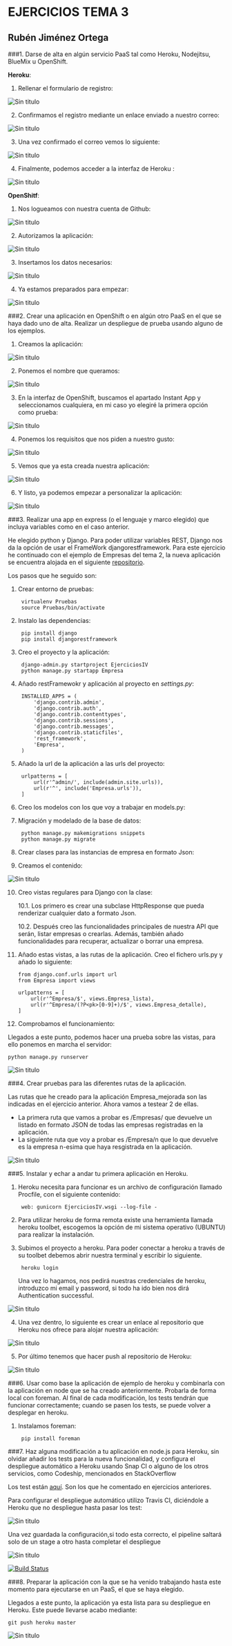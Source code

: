<h1>EJERCICIOS TEMA 3</h1>
<h2>Rubén Jiménez Ortega</h2>

###1. Darse de alta en algún servicio PaaS tal como Heroku, Nodejitsu, BlueMix u OpenShift.

__Heroku__:

1. Rellenar el formulario de registro:

![Sin titulo](Imagenes_T3/1.png)

2. Confirmamos el registro mediante un enlace enviado a nuestro correo:

![Sin titulo](Imagenes_T3/2.png)

3. Una vez confirmado el correo vemos lo siguiente:

![Sin titulo](Imagenes_T3/3.png)

4. Finalmente, podemos acceder a la interfaz de Heroku :

![Sin titulo](Imagenes_T3/4.png)

__OpenShitf__:

1. Nos logueamos con nuestra cuenta de Github:

![Sin titulo](Imagenes_T3/5.png)

2. Autorizamos la aplicación:

![Sin titulo](Imagenes_T3/6.png)

3. Insertamos los datos necesarios:

![Sin titulo](Imagenes_T3/7.png)

4. Ya estamos preparados para empezar:

![Sin titulo](Imagenes_T3/8.png)

###2. Crear una aplicación en OpenShift o en algún otro PaaS en el que se haya dado uno de alta. Realizar un despliegue de prueba usando alguno de los ejemplos.

1. Creamos la aplicación:

![Sin titulo](Imagenes_T3/9.png)

2. Ponemos el nombre que queramos:

![Sin titulo](Imagenes_T3/10.png)

3. En la interfaz de OpenShift, buscamos el apartado Instant App y seleccionamos cualquiera, en mi caso yo elegiré la primera opción como prueba:

![Sin titulo](Imagenes_T3/11.png)

4. Ponemos los requisitos que nos piden a nuestro gusto:

![Sin titulo](Imagenes_T3/12.png)

5. Vemos que ya esta creada nuestra aplicación:

![Sin titulo](Imagenes_T3/13.png)

6. Y listo, ya podemos empezar a personalizar la aplicación:

![Sin titulo](Imagenes_T3/14.png)

###3. Realizar una app en express (o el lenguaje y marco elegido) que incluya variables como en el caso anterior.

He elegido python y Django. Para poder utilizar variables REST, Django nos da la opción de usar el FrameWork djangorestframework. Para este ejercicio he continuado con el ejemplo de Empresas del tema 2, la nueva aplicación se encuentra alojada en el siguiente [repositorio](https://github.com/rubenjo7/empresas_IV).

Los pasos que he seguido son:

1. Crear entorno de pruebas:

        virtualenv Pruebas
        source Pruebas/bin/activate

2. Instalo las dependencias:

        pip install django
        pip install djangorestframework

3. Creo el proyecto y la aplicación:

        django-admin.py startproject EjerciciosIV
        python manage.py startapp Empresa

4. Añado restFramewokr y aplicación al proyecto en *settings.py*:

        INSTALLED_APPS = (
            'django.contrib.admin',
            'django.contrib.auth',
            'django.contrib.contenttypes',
            'django.contrib.sessions',
            'django.contrib.messages',
            'django.contrib.staticfiles',
            'rest_framework',
            'Empresa',
        )

5. Añado la url de la aplicación a las urls del proyecto:

        urlpatterns = [
            url(r'^admin/', include(admin.site.urls)),
            url(r'^', include('Empresa.urls')),
        ]

6. Creo los modelos con los que voy a trabajar en models.py:

7. Migración y modelado de la base de datos:

        python manage.py makemigrations snippets
        python manage.py migrate

8. Crear clases para las instancias de empresa en formato Json:

9. Creamos el contenido:

![Sin titulo](Imagenes_T3/15.png)

10. Creo vistas regulares para Django con la clase:

    10.1. Los primero es crear una subclase HttpResponse que pueda renderizar cualquier dato a formato Json.

    10.2. Después creo las funcionalidades principales de nuestra API que serán, listar empresas o crearlas. Además, también añado funcionalidades para recuperar, actualizar o borrar una empresa.

11. Añado estas vistas, a las rutas de la aplicación. Creo el fichero urls.py y añado lo siguiente:

        from django.conf.urls import url
        from Empresa import views

        urlpatterns = [
            url(r'^Empresa/$', views.Empresa_lista),
            url(r'^Empresa/(?P<pk>[0-9]+)/$', views.Empresa_detalle),
        ]

12. Comprobamos el funcionamiento:

Llegados a este punto, podemos hacer una prueba sobre las vistas, para ello ponemos en marcha el servidor:

    python manage.py runserver

![Sin titulo](Imagenes_T3/16.png)

###4. Crear pruebas para las diferentes rutas de la aplicación.

Las rutas que he creado para la aplicación Empresa_mejorada son las indicadas en el ejercicio anterior. Ahora vamos a testear 2 de ellas.

- La primera ruta que vamos a probar es /Empresas/ que devuelve un listado en formato JSON de todas las empresas registradas en la aplicación.
- La siguiente ruta que voy a probar es /Empresa/n que lo que devuelve es la empresa n-esima que haya resgistrada en la aplicación.

![Sin titulo](Imagenes_T3/17.png)

###5. Instalar y echar a andar tu primera aplicación en Heroku.

1. Heroku necesita para funcionar es un archivo de configuración llamado Procfile, con el siguiente contenido:

        web: gunicorn EjerciciosIV.wsgi --log-file -

2. Para utilizar heroku de forma remota existe una herramienta llamada heroku toolbet, escogemos la opción de mi sistema operativo (UBUNTU) para realizar la instalación.

3. Subimos el proyecto a heroku. Para poder conectar a heroku a través de su toolbet debemos abrir nuestra terminal y escribir lo siguiente.

        heroku login

      Una vez lo hagamos, nos pedirá nuestras credenciales de heroku, introduzco mi email y password, si todo ha ido bien nos dirá Authentication successful.

![Sin titulo](Imagenes_T3/18.png)

4. Una vez dentro, lo siguiente es crear un enlace al repositorio que Heroku nos ofrece para alojar nuestra aplicación:

![Sin titulo](Imagenes_T3/19.png)

5. Por último tenemos que hacer push al repositorio de Heroku:

![Sin titulo](Imagenes_T3/20.png)

###6. Usar como base la aplicación de ejemplo de heroku y combinarla con la aplicación en node que se ha creado anteriormente. Probarla de forma local con foreman. Al final de cada modificación, los tests tendrán que funcionar correctamente; cuando se pasen los tests, se puede volver a desplegar en heroku.

1. Instalamos foreman:

        pip install foreman


###7. Haz alguna modificación a tu aplicación en node.js para Heroku, sin olvidar añadir los tests para la nueva funcionalidad, y configura el despliegue automático a Heroku usando Snap CI o alguno de los otros servicios, como Codeship, mencionados en StackOverflow

Los test están [aquí](https://github.com/rubenjo7/Empresa_mejorado/blob/master/Empresa/tests.py). Son los que he comentado en ejercicios anteriores.

Para configurar el despliegue automático utilizo Travis CI, diciéndole a Heroku que no despliegue hasta pasar los test:

![Sin titulo](Imagenes_T3/21.png)

Una vez guardada la configuración,si todo esta correcto, el pipeline saltará solo de un stage a otro hasta completar el despliegue

![Sin titulo](Imagenes_T3/22.png)

[![Build Status](https://snap-ci.com/rubenjo7/Empresa_mejorado/branch/master/build_image)](https://snap-ci.com/rubenjo7/Empresa_mejorado/branch/master)

###8. Preparar la aplicación con la que se ha venido trabajando hasta este momento para ejecutarse en un PaaS, el que se haya elegido.

Llegados a este punto, la aplicación ya esta lista para su despliegue en Heroku. Este puede llevarse acabo mediante:

    git push heroku master

![Sin titulo](Imagenes_T3/23.png)
